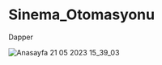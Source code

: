 # Sinema_Otomasyonu
Dapper


![Anasayfa 21 05 2023 15_39_03](https://github.com/songulkosak/Sinema_Otomasyonu/assets/105944666/84cb2dfc-5c16-48fb-a6a3-0d812fa11315)
